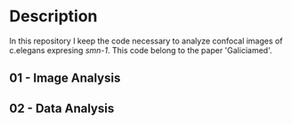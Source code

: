 # Description
In this repository I keep the code necessary to analyze confocal images of c.elegans expresing *smn-1*. This code belong to the paper 'Galiciamed'.

## 01 - Image Analysis

## 02 - Data Analysis

